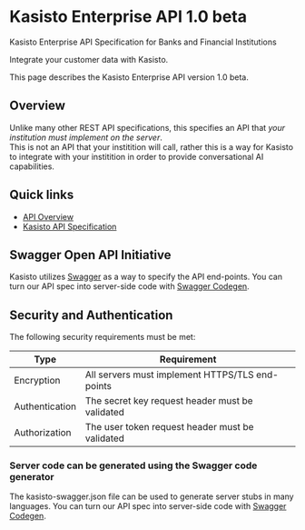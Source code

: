 # Kasisto Enterprise API 1.0 beta
Kasisto Enterprise API Specification for Banks and Financial Institutions

Integrate your customer data with Kasisto.

This page describes the Kasisto Enterprise API version 1.0 beta.

## Overview

Unlike many other REST API specifications, this specifies an API that *your institution must implement on the server*.  
This is not an API that your institition will call, rather this is a way for Kasisto to integrate with your institition in order to provide conversational AI capabilities.

## Quick links

- [API Overview](api-overview.md)
- [Kasisto API Specification](kasisto-swagger.json)

## Swagger Open API Initiative
Kasisto utilizes <a href="http://swagger.io" target="_blank">Swagger</a> as a way to specify the API end-points.
You can turn our API spec into server-side code with <a href="https://github.com/swagger-api/swagger-codegen" target="_blank">Swagger Codegen</a>.

## Security and Authentication
The following security requirements must be met:

| Type | Requirement |
| ---- | ----------- |
| Encryption | All servers must implement HTTPS/TLS end-points |
| Authentication | The secret key request header must be validated |
| Authorization | The user token request header must be validated |

### Server code can be generated using the Swagger code generator
The kasisto-swagger.json file can be used to generate server stubs in many languages.
You can turn our API spec into server-side code with <a href="https://github.com/swagger-api/swagger-codegen" target="_blank">Swagger Codegen</a>.

